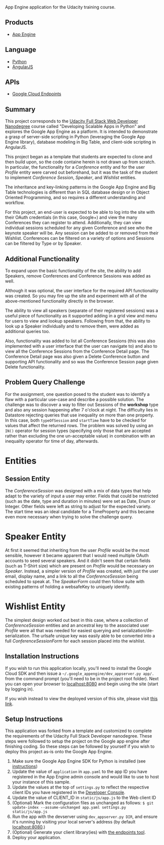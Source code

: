 App Engine application for the Udacity training course.

## Products
- [App Engine][1]

## Language
- [Python][2]
- [AngularJS][7]

## APIs
- [Google Cloud Endpoints][3]

## Summary
This project corresponds to the [Udacity Full Stack Web Developer Nanodegree][4]
course called "Developing Scalable Apps in Python" and explores the Google App
Engine as a platform. It is intended to demonstrate a grasp of server-side scripting
in Python (leveraging the Google App Engine library), database modeling in Big Table,
and client-side scripting in AngularJS. 

This project began as a template that students are expected to clone and then build
upon, so the code containe herein is not drawn up from scratch. In particular,
the functionality for a _Conference_ entity and for the user _Profile_ entity were
carved out beforehand, but it was the task of the student to implement _Conference Session_,
_Speaker_, and _Wishlist_ entities.

The inheritance and key-linking patterns in the Google App Engine and Big Table
technologies is different than in SQL database design or in Object Oriented Programming,
and so requires a different understanding and workflow.

For this project, an end-user is expected to be able to log into the site with their
OAuth credentials (in this case, Google+) and view the many Conferences they can
register to attend. Additionally, they can view individual sessions scheduled for
any given Conference and see who the keynote speaker will be. Any session can be added
to or removed from their Wishlist. Conferences can be filtered on a variety of options
and Sessions can be filtered by Type or by Speaker.

## Additional Functionality

To expand upon the basic functionality of the site, the ability to add Speakers,
remove Conferences and Conference Sessions was added as well.

Although it was optional, the user interface for the required API functionality was
created. So you may fire up the site and experiment with all of the above-mentioned
functionality directly in the browser.

The ability to view all speakers (separate of their registered sessions) was a 
useful piece of functionality as it supported adding in a grid view and menu for
users to view and lookup speakers. Following from that, the ability to look up a
Speaker individually and to remove them, were added as additional queries too.

Also, functionality was added to list all Conference Sessions (this was also
implemented with a user interface that the user can navigate to) and also
to view all the Conference Sessions from the Conference Detail page. The 
Conference Detail page was also given a Delete Conference button and supporting
API functionality and so was the Conference Session page given Delete functionality.

## Problem Query Challenge
For the assignment, one question posed to the student was to identify a flaw with
a particular use-case and describe a possible solution. The challenge was to 
discover a way to filter out Sessions of the __workshop__ type and also any session
happening after 7 o'clock at night. The difficulty lies in Datastore rejecting
queries that use inequality on more than one property. In this case, both `typeOfSession`
and `startTime` have to be checked for values that affect the returned rows. The
problem was solved by using an `IN()` operator for session types (specifying only
those that are accepted rather than excluding the one un-acceptable value) in combination
with an inequality operator for time of day, afterwards. 


# Entities

## Session Entity
The _ConferenceSession_ was designed with a mix of data types that help adapt to the
variety of input a user may enter. Fields that could be restricted (such as the date,
type and duration in minutes) were set as Date, Enum or Integer. Other fields were
left as string to adjust for the expected variety. The start time was an ideal 
candidate for a TimeProperty and this became even more necessary when trying to
solve the challenge query.

# Speaker Entity
At first it seemed that inheriting from the user _Profile_ would be the most sensible,
however it became apparent that I would need multiple OAuth accounts to seed several
speakers. And it didn't seem that certain fields (such as T-Shirt size) which are
present on _Profile_ would be necessary on _Speaker_. Instead, a simpler version of
_Profile_ was created, with just the user email, display name, and a link to all
the _ConferenceSession_ being scheduled to speak at. The _SpeakerForm_ could then
follow suite with existing patterns of holding a websafeKey to uniquely identify.

# Wishlist Entity
The simplest design worked out best in this case, where a collection of _ConferenceSession_
entities and an ancestral key to the associated user _Profile_ were all that was
needed for easiest querying and serialization/de-serialization. The urlsafe unique
key was easily able to be converted into a full _ConferenceSessionForm_ for each session
placed into the wishlist.

## Installation Instructions
If you wish to run this application locally, you'll need to install the Google Cloud
SDK and then issue a `~/.google_appengine/dev_appserver.py app/.` from the command
prompt (you'll need to be in the project root folder). Next you can open your 
browser to [localhost:8080][5] and begin using the site (start by logging in).

If you wish instead to view the deployed version of this site, please visit
[this link][6].

## Setup Instructions
This application was forked from a template and customized to complete the requirements of the Udacity Full Stack Developer nanodegree. These steps were followed to setup the project on the Google app engine after finishing coding. So these steps can be followed by yourself if you wish to deploy this project as-is onto the Google App Engine.

1. Make sure the Google App Engine SDK for Python is installed (see [instructions][10])
1. Update the value of `application` in `app.yaml` to the app ID you
   have registered in the App Engine admin console and would like to use to host
   your instance of this sample.
1. Update the values at the top of `settings.py` to
   reflect the respective client IDs you have registered in the
   [Developer Console][8].
1. Update the value of CLIENT_ID in `static/js/app.js` to the Web client ID
1. (Optional) Mark the configuration files as unchanged as follows:
   `$ git update-index --assume-unchanged app.yaml settings.py static/js/app.js`
1. Run the app with the devserver using `dev_appserver.py DIR`, and ensure it's running by visiting your local server's address (by default [localhost:8080][5].)
1. (Optional) Generate your client library(ies) with [the endpoints tool][9].
1. Deploy your application.

[1]: https://developers.google.com/appengine
[2]: http://python.org
[3]: https://developers.google.com/appengine/docs/python/endpoints/
[4]: https://www.udacity.com/course/full-stack-web-developer-nanodegree--nd004
[5]: https://localhost:8080/
[6]: https://fluent-music-116517.appspot.com
[7]: https://angularjs.org/
[8]: https://console.developers.google.com/
[9]: https://developers.google.com/appengine/docs/python/endpoints/endpoints_tool
[10]: https://cloud.google.com/appengine/downloads?hl=en#Google_App_Engine_SDK_for_Python